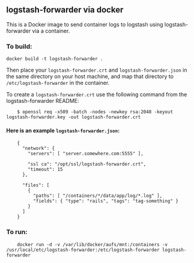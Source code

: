 ## logstash-forwarder via docker

This is a Docker image to send container logs to logstash using logstash-forwarder via a container.

### To build:

`docker build -t logstash-forwarder .`

Then place your `logstash-forwarder.crt` and `logstash-forwarder.json` in the same directory on your host machine, and map that directory to `/etc/logstash-forwarder` in the container.

To create a `logstash-forwarder.crt` use the following command from the logstash-forwarder README:

		$ openssl req -x509 -batch -nodes -newkey rsa:2048 -keyout logstash-forwarder.key -out logstash-forwarder.crt

#### Here is an example `logstash-forwarder.json`:

		{
		  "network": {
			"servers": [ "server.somewhere.com:5555" ],

			"ssl ca": "/opt/ssl/logstash-forwarder.crt",
			"timeout": 15
		  },

		  "files": [
			{
			  "paths": [ "/containers/*/data/app/log/*.log" ],
			  "fields": { "type": "rails", "tags": "tag-something" }
			}
		  ]
		}

### To run:

		docker run -d -v /var/lib/docker/aufs/mnt:/containers -v /usr/local/etc/logstash-forwarder:/etc/logstash-forwarder logstash-forwarder

